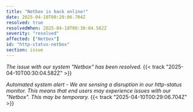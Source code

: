 ```yaml
---
title: "Netbox is back online!"
date: 2025-04-10T00:29:06.704Z
resolved: true
resolvedWhen: 2025-04-10T00:30:04.582Z
severity: "resolved"
affected: ["Netbox"]
id: "http-status-netbox"
section: issue
---
```


*The issue with our system "Netbox" has been resolved.* {{< track "2025-04-10T00:30:04.582Z" >}}

**Automated system alert* - We are sensing a disruption in our http-status monitor. This means that end users may experience issues with our "Netbox". This may be temporary.* {{< track "2025-04-10T00:29:06.704Z" >}}
